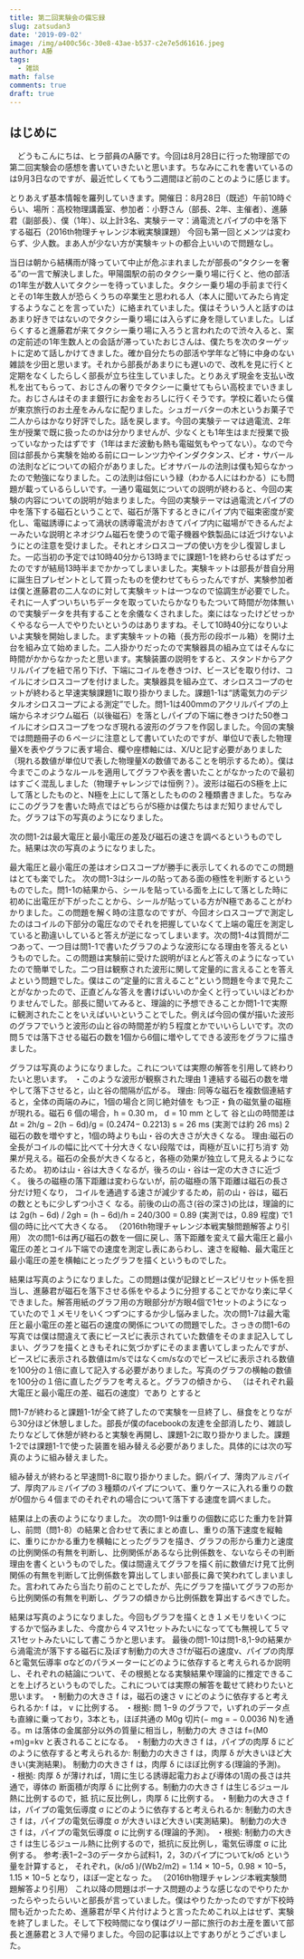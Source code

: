 ```yaml
---
title: 第二回実験会の備忘録
slug: zatsudan3
date: '2019-09-02'
image: /img/a400c56c-30e8-43ae-b537-c2e7e5d61616.jpeg
author: A藤
tags:
  - 雑談
math: false
comments: true
draft: true
---
```


## はじめに
　どうもこんにちは、ヒラ部員のA藤です。今回は8月28日に行った物理部での第二回実験会の感想を書いていきたいと思います。ちなみにこれを書いているのは9月3日なのですが、最近忙しくてもう二週間ほど前のことのように感じます。

とりあえず基本情報を羅列していきます。開催日：8月28日（既述）午前10時ぐらい、場所：高校物理講義室、参加者：小野さん（部長、2年、主催者）、進藤君（副部長）、僕（1年）、以上計3名、実験テーマ：渦電流とパイプの中を落下する磁石（2016th物理チャレンジ本戦実験課題）
今回も第一回とメンツは変わらず、少人数。まあ人が少ない方が実験キットの都合上いいので問題なし。

当日は朝から結構雨が降っていて中止が危ぶまれましたが部長の“タクシーを奢る”の一言で解決しました。甲陽園駅の前のタクシー乗り場に行くと、他の部活の1年生が数人いてタクシーを待っていました。タクシー乗り場の手前まで行くとその1年生数人が恐らくうちの卒業生と思われる人（本人に聞いてみたら肯定するようなことを言っていた）に絡まれていました。僕はそういう人と話すのはあまり好きではないのでタクシー乗り場には入らずに身を隠していました。しばらくすると進藤君が来てタクシー乗り場に入ろうと言われたので渋々入ると、案の定前述の1年生数人との会話が滞っていたおじさんは、僕たちを次のターゲットに定めて話しかけてきました。確か自分たちの部活や学年など特に中身のない雑談を少田と思います。それから部長があまりにも遅いので、改札を見に行くと定期をなくしたらしく部長が立ち往生していました。とりあえず現金を支払い改札を出てもらって、おじさんの奢りでタクシーに乗せてもらい高校までいきました。おじさんはそのまま銀行にお金をおろしに行くそうです。学校に着いたら僕が東京旅行のお土産をみんなに配りました。シュガーバターの木というお菓子で二人からはかなり好評でした。話を戻します。今回の実験テーマは過電流、2年生が授業で既に扱ったのかは分かりませんが、少なくとも1年生はまだ授業で扱っていなかったはずです（1年はまだ波動も熱も電磁気もやってない）。なので今回は部長から実験を始める前にローレンツ力やインダクタンス、ビオ・サバールの法則などについての紹介がありました。ビオサバールの法則は僕も知らなかったので勉強になりました。この法則は俗にいう緑（わかる人にはわかる）にも問題が載っているらしいです。一通り電磁気についての説明が終わると、今回の実験の内容についての説明が始まりました。今回の実験テーマは過電流とパイプの中を落下する磁石ということで、磁石が落下するときにパイプ内で磁束密度が変化し、電磁誘導によって渦状の誘導電流がおきてパイプ内に磁場ができるんだよーみたいな説明とネオジウム磁石を使うので電子機器や鉄製品には近づけないようにとの注意を受けました。それとオシロスコープの使い方を少し復習しました。一応当初の予定では10時40分から13時までに課題1-1を終わらせるはずだったのですが結局13時半までかかってしまいました。実験キットは部長が昔自分用に誕生日プレゼントとして買ったものを使わせてもらったんですが、実験参加者は僕と進藤君の二人なのに対して実験キットは一つなので協調生が必要でした。それに一人ずついちいちデータを取っていたらかなりもたついて時間が勿体無いので実験データを共有することを余儀なくされました。楽にはなったけどせっかくやるなら一人でやりたいというのはありますね。そして10時40分になりいよいよ実験を開始しました。まず実験キットの箱（長方形の段ボール箱）を開け土台を組み立て始めました。二人掛かりだったので実験器具の組み立てはそんなに時間がかからなかったと思います。実験装置の説明をすると、スタンドからアクリルパイプを紐で吊り下げ、下端にコイルを巻きつけ、ビースピを取り付け、コイルにオシロスコープを付けました。実験器具を組み立て、オシロスコープのセットが終わると早速実験課題1に取り掛かりました。課題1-1は“誘電気力のデジタルオシロスコープによる測定”でした。問1-1は400mmのアクリルパイプの上端からネオジウム磁石（以後磁石）を落としパイプの下端に巻きつけた50巻コイルにオシロスコープをつなぎ現れる波形のグラフを作図しました。今回の実験では問題冊子の６ページに注意として書いていたのですが、単位Uで表した物理量Xを表やグラフに表す場合、欄や座標軸には、X/Uと記す必要がありました（現れる数値が単位Uで表した物理量Xの数値であることを明示するため）。僕は今までこのようなルールを適用してグラフや表を書いたことがなかったので最初はすごく混乱しました（物理チャレンジでは恒例？）。波形は磁石のS極を上にして落としたものと、N極を上にして落としたものの２種類書きました。ちなみにこのグラフを書いた時点ではどちらがS極かは僕たちはまだ知りませんでした。グラフは下の写真のようになりました。






























次の問1-2は最大電圧と最小電圧の差及び磁石の速さを調べるというものでした。結果は次の写真のようになりました。

最大電圧と最小電圧の差はオシロスコープが勝手に表示してくれるのでこの問題はとても楽でした。
次の問1-3はシールの貼ってある面の極性を判断するというものでした。問1-1の結果から、シールを貼っている面を上にして落とした時に初めに出電圧が下がったことから、シールが貼っている方がN極であることがわかりました。この問題を解く時の注意なのですが、今回オシロスコープで測定したのはコイルの下部分の電圧なのでそれを把握していなくて上端の電圧を測定していると勘違いしていると答えが逆になってしまいます。次の問1-4は質問が二つあって、一つ目は問1-1で書いたグラフのような波形になる理由を答えるというものでした。この問題は実験前に受けた説明がほとんど答えのようになっていたので簡単でした。二つ目は観察された波形に関して定量的に言えることを答えよという問題でした。僕はこの“定量的に言えること”という問題を今まで見たことがなかったので、正直どんな答えを書けばいいのか全くと行っていいほどわかりませんでした。部長に聞いてみると、理論的に予想できることか問1-1で実際に観測されたことをいえばいいということでした。例えば今回の僕が描いた波形のグラフでいうと波形の山と谷の時間差が約５程度とかでいいらしいです。次の問５では落下させる磁石の数を1個から6個に増やしてできる波形をグラフに描きました。

グラフは写真のようになりました。これについては実際の解答を引用して終わりたいと思います。
・このような波形が観察された理由
1 連結する磁石の数を増やして落下させると，山と谷の間隔が広がる。
理由: 同等な磁石を複数個連結すると，全体の両端のみに，1個の場合と同じ絶対値を もつ正・負の磁気量の磁極が現れる。磁石 6 個の場合，h = 0.30 m， d = 10 mm として 谷と山の時間差は ∆t = 2h/g − 2(h − 6d)/g = (0.2474− 0.2213) s = 26 ms (実測では約 26 ms)
2 磁石の数を増やすと，1個の時よりも山・谷の大きさが大きくなる。 理由:磁石の全長がコイルの幅に比べて十分大きくない段階では，両極が互いに打ち消す 効果が見える。磁石の全長が大きくなると，各極の効果が独立して見えるようになるため。 初めは山・谷は大きくなるが，後ろの山・谷は一定の大きさに近づく。 後ろの磁極の落下距離は変わらないが，前の磁極の落下距離は磁石の長さ分だけ短くなり， コイルを通過する速さが減少するため，前の山・谷は，磁石の数とともに少しずつ小さく なる。前後の山の高さ(谷の深さ)の比は，理論的には
2g(h − 6d) / 2gh = (h − 6d)/h = 240/300 = 0.89 (実測では，0.89 程度) で1個の時に比べて大きくなる。
（2016th物理チャレンジ本戦実験問題解答より引用）
次の問1-6は再び磁石の数を一個に戻し、落下距離を変えて最大電圧と最小電圧の差とコイル下端での速度を測定し表にあらわし、速さを縦軸、最大電圧と最小電圧の差を横軸にとったグラフを描くというものでした。

結果は写真のようになりました。この問題は僕が記録とビースピリセット係を担当し、進藤君が磁石を落下させる係をやるように分担することでかなり楽に早くできました。解答用紙のグラフ用の方眼部分が方眼4個で1セットのようになっていたので１メモリをいくつずつにするか少し悩みました。次の問1-7は最大電圧と最小電圧の差と磁石の速度の関係についての問題でした。さっきの問1-6の写真では僕は間違えて表にビースピに表示されていた数値をそのまま記入してしまい、グラフを描くときもそれに気づかずにそのまま書いてしまったんですが、ビースピに表示される数値はm/sではなくcm/sなのでビースピに表示される数値を100分の１倍に直して記入する必要がありました。写真のグラフの横軸の数値を100分の１倍に直したグラフを考えると。グラフの傾きから、
（はそれぞれ最大電圧と最小電圧の差、磁石の速度）であり
とすると

問1-7が終わると課題1-1が全て終了したので実験を一旦終了し、昼食をとりながら30分ほど休憩しました。部長が僕のfacebookの友達を全部消したり、雑談したりなどして休憩が終わると実験を再開し、課題1-2に取り掛かりました。課題1-2では課題1-1で使った装置を組み替える必要がありました。具体的には次の写真のように組み替えました。


組み替えが終わると早速問1-8に取り掛かりました。銅パイプ、薄肉アルミパイプ、厚肉アルミパイプの３種類のパイプについて、重りケースに入れる重りの数が0個から４個までのそれぞれの場合について落下する速度を調べました。

結果は上の表のようになりました。
次の問1-9は重りの個数に応じた重力を計算し、前問（問1-8）の結果と合わせて表にまとめ直し、重りの落下速度を縦軸に、重りにかかる重力を横軸にとったグラフを描き、グラフの形から重力と速度の比例関係の有無を判断し、比例関係があるなら比例係数を、ないならその判断理由を書くというものでした。僕は間違えてグラフを描く前に数値だけ見て比例関係の有無を判断して比例係数を算出してしまい部長に鼻で笑われてしまいました。言われてみたら当たり前のことでしたが、先にグラフを描いてグラフの形から比例関係の有無を判断し、グラフの傾きから比例係数を算出するべきでした。

結果は写真のようになりました。今回もグラフを描くとき１メモリをいくつにするかで悩みました、今度から４マス1セットみたいになってても無視して５マス1セットみたいにして書こうかと思います。
最後の問1-10は問1-8,1-9の結果から渦電流が落下する磁石に及ぼす制動力の大きさfが磁石の速度v、パイプの肉厚δと電気伝導率 σなどのパラメーターにどのように依存すると考えられるか説明し、それぞれの結論について、その根拠となる実験結果や理論的に推定できることを上げろというものでした。これについては実際の解答を載せて終わりたいと思います。
・制動力の大きさ f は，磁石の速さ v にどのように依存すると考えられるか:
f は， v に比例する。 ・根拠: 問 1−9 のグラフで，いずれのデータ点も直線に乗っており，3本とも，ほぼ共通の M0g 切片(− mg = − 0.0036 N)を通る。m は落体の金属部分以外の質量に相当し，制動力の大 きさは f=(M0 +m)g=kv と表されることになる。
・制動力の大きさ f は，パイプの肉厚 δ にどのように依存すると考えられるか: 制動力の大きさ f は，肉厚 δ が大きいほど大きい(実測結果)。 制動力の大きさ f は，肉厚 δ にほぼ比例する(理論的予測)。
・根拠:
肉厚 δ が薄ければ，1周に生じる誘導起電力および導体の1周の長さは共通で，導体の
断面積が肉厚 δ に比例する。制動力の大きさ f は生じるジュール熱に比例するので，抵 抗に反比例し，肉厚 δ に比例する。
・制動力の大きさ f は，パイプの電気伝導度 σ にどのように依存すると考えられるか: 制動力の大きさ f は，パイプの電気伝導度 σ が大きいほど大きい(実測結果)。 制動力の大きさ f は，パイプの電気伝導度 σ に比例する(理論的予測)。
・根拠:
制動力の大きさ f は生じるジュール熱に比例するので，抵抗に反比例し，電気伝導度 σ
に比例する。
参考:表1−2−3のデータから試料1，2，3のパイプについてk/σδ という量を計算すると， それぞれ，(k/σδ )/(Wb2/m2) = 1.14 × 10−5，0.98 × 10−5，1.15 × 10−5 となり，ほぼ一定となっ た。
（2016th物理チャレンジ本戦実験問題解答より引用）
これ以降の問題はボーナス問題のような感じなのでやりたかったらやったらいいと部長が言っていました。僕はやりたかったのですが下校時間も近かったため、進藤君が早く片付けようと言ったためこれ以上はせず、実験を終了しました。そして下校時間になり僕はグリー部に旅行のお土産を置いて部長と進藤君と３人で帰りました。今回の記事は以上ですありがとうございました。
